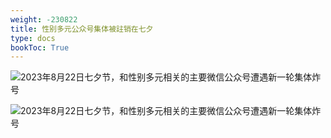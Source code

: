 ```yaml
---
weight: -230822
title: 性别多元公众号集体被註销在七夕
type: docs
bookToc: True
---
```


![2023年8月22日七夕节，和性别多元相关的主要微信公众号遭遇新一轮集体炸号](https://archive.ph/iiE2z/161689048226a3721ebc951705434864bc6de20c.webp)

![2023年8月22日七夕节，和性别多元相关的主要微信公众号遭遇新一轮集体炸号](https://archive.ph/iiE2z/008f9e609fb0367887a60c7bc87796a8ac303a5d.webp)